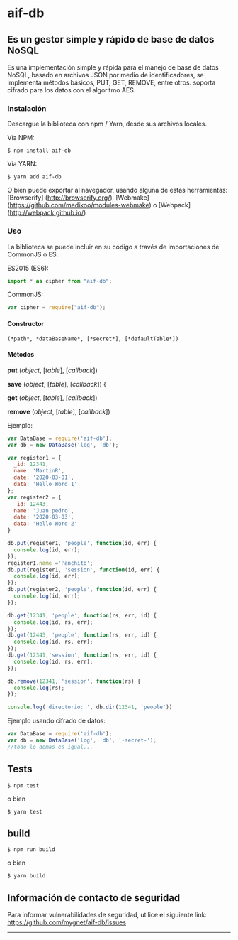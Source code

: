 # aif-db

## Es un gestor simple y rápido de base de datos NoSQL

Es una implementación simple y rápida para el manejo de base de datos NoSQL, basado en archivos JSON por medio de identificadores, se implementa métodos básicos, PUT, GET, REMOVE, entre otros. soporta cifrado para los datos con el algoritmo AES.

### Instalación

Descargue la biblioteca con npm / Yarn, desde sus archivos locales.

Vía NPM:

    $ npm install aif-db
    
Vía YARN:

    $ yarn add aif-db


O bien puede exportar al navegador, usando alguna de estas herramientas: [Browserify] (http://browserify.org/), [Webmake] (https://github.com/medikoo/modules-webmake) o [Webpack] (http://webpack.github.io/)

### Uso
La biblioteca se puede incluir en su código a través de importaciones de CommonJS o ES.

ES2015 (ES6):
```javascript
import * as cipher from "aif-db";
```
CommonJS:
```javascript
var cipher = require("aif-db");
```
#### Constructor
    (*path*, *dataBaseName*, [*secret*], [*defaultTable*])

#### Métodos

**put** (*object*, [*table*], [*callback*])

**save** (*object*, [*table*], [*callback*]) {

**get** (*object*, [*table*], [*callback*])

**remove** (*object*, [*table*], [*callback*])

Ejemplo:

```javascript
var DataBase = require('aif-db');
var db = new DataBase('log', 'db');

var register1 = {
  _id: 12341,
  name: 'MartinR',
  date: '2020-03-01',
  data: 'Hello Word 1'
};
var register2 = {
  _id: 12443,
  name: 'Juan pedro',
  date: '2020-03-03',
  data: 'Hello Word 2'
}

db.put(register1, 'people', function(id, err) {
  console.log(id, err);
});
register1.name ='Panchito';
db.put(register1, 'session', function(id, err) {
  console.log(id, err);
});
db.put(register2, 'people', function(id, err) {
  console.log(id, err);
});

db.get(12341, 'people', function(rs, err, id) {
  console.log(id, rs, err);
});
db.get(12443, 'people', function(rs, err, id) {
  console.log(id, rs, err);
});
db.get(12341,'session', function(rs, err, id) {
  console.log(id, rs, err);
});

db.remove(12341, 'session', function(rs) {
  console.log(rs);
});

console.log('directorio: ', db.dir(12341, 'people'))
```
Ejemplo usando cifrado de datos:

```javascript
var DataBase = require('aif-db');
var db = new DataBase('log', 'db', '-secret-');
//todo lo demas es igual...
```

## Tests

    $ npm test

o bien 

    $ yarn test

## build

    $ npm run build

o bien

    $ yarn build



## Información de contacto de seguridad

Para informar vulnerabilidades de seguridad, utilice el siguiente link: https://github.com/mygnet/aif-db/issues

---
[npm-image]: https://img.shields.io/npm/v/aif-db.svg
[npm-url]: https://www.npmjs.com/package/aif-db